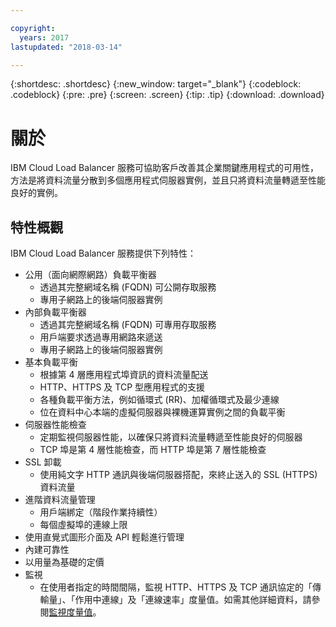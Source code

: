 ```yaml
---

copyright:
  years: 2017
lastupdated: "2018-03-14"

---
```


{:shortdesc: .shortdesc}
{:new_window: target="_blank"}
{:codeblock: .codeblock}
{:pre: .pre}
{:screen: .screen}
{:tip: .tip}
{:download: .download}

# 關於

IBM Cloud Load Balancer 服務可協助客戶改善其企業關鍵應用程式的可用性，方法是將資料流量分散到多個應用程式伺服器實例，並且只將資料流量轉遞至性能良好的實例。

## 特性概觀
IBM Cloud Load Balancer 服務提供下列特性：

* 公用（面向網際網路）負載平衡器
	* 透過其完整網域名稱 (FQDN) 可公開存取服務
	* 專用子網路上的後端伺服器實例
* 內部負載平衡器
	* 透過其完整網域名稱 (FQDN) 可專用存取服務
	* 用戶端要求透過專用網路來遞送
	* 專用子網路上的後端伺服器實例
* 基本負載平衡
	* 根據第 4 層應用程式埠資訊的資料流量配送
	* HTTP、HTTPS 及 TCP 型應用程式的支援 
	* 各種負載平衡方法，例如循環式 (RR)、加權循環式及最少連線
	* 位在資料中心本端的虛擬伺服器與裸機運算實例之間的負載平衡
* 伺服器性能檢查
	* 定期監視伺服器性能，以確保只將資料流量轉遞至性能良好的伺服器 
	* TCP 埠是第 4 層性能檢查，而 HTTP 埠是第 7 層性能檢查 
* SSL 卸載
	* 使用純文字 HTTP 通訊與後端伺服器搭配，來終止送入的 SSL (HTTPS) 資料流量
* 進階資料流量管理
	* 用戶端綁定（階段作業持續性）
	* 每個虛擬埠的連線上限
* 使用直覺式圖形介面及 API 輕鬆進行管理
* 內建可靠性 
* 以用量為基礎的定價 
* 監視
    * 在使用者指定的時間間隔，監視 HTTP、HTTPS 及 TCP 通訊協定的「傳輸量」、「作用中連線」及「連線速率」度量值。如需其他詳細資料，請參閱[監視度量值](monitoring-metrics.html)。
